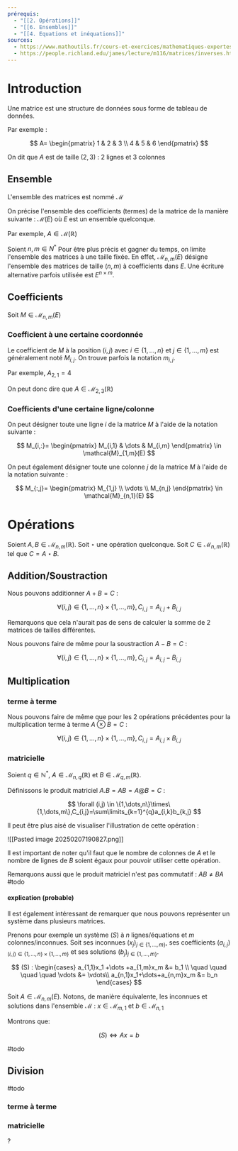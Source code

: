 ```yaml
---
prérequis:
  - "[[2. Opérations]]"
  - "[[6. Ensembles]]"
  - "[[4. Equations et inéquations]]"
sources:
  - https://www.mathoutils.fr/cours-et-exercices/mathematiques-expertes/calcul-matriciel/
  - https://people.richland.edu/james/lecture/m116/matrices/inverses.html
---
```

# Introduction
Une matrice est une structure de données sous forme de tableau de données.

Par exemple :

$$
A=
\begin{pmatrix}
1 & 2 & 3 \\
4 & 5 & 6
\end{pmatrix}
$$

On dit que $A$ est de taille $(2,3)$ : $2$ lignes et $3$ colonnes

## Ensemble
L'ensemble des matrices est nommé $\mathcal{M}$

On précise l'ensemble des coefficients (termes) de la matrice de la manière suivante : $\mathcal{M}(E)$ où $E$ est un ensemble quelconque.

Par exemple, $A \in \mathcal{M}(\mathbb{R})$

Soient $n,m \in N^*$
Pour être plus précis et gagner du temps, on limite l'ensemble des matrices à une taille fixée.
En effet, $\mathcal{M}_{n,m}(E)$ désigne l'ensemble des matrices de taille $(n,m)$ à coefficients dans $E$.
Une écriture alternative parfois utilisée est $E^{n\times m}$.

## Coefficients
Soit $M\in \mathcal{M}_{n,m}(E)$

### Coefficient à une certaine coordonnée
Le coefficient de $M$ à la position $(i,j)$ avec $i\in \{1,\dots,n\}$ et $j\in \{1,\dots,m\}$ est généralement noté $M_{i,j}$. On trouve parfois la notation $m_{i,j}$.

Par exemple, $A_{2,1}=4$

On peut donc dire que $A \in \mathcal{M}_{2,3}(\mathbb{R})$
### Coefficients d'une certaine ligne/colonne
On peut désigner toute une ligne $i$ de la matrice $M$ à l'aide de la notation suivante :

$$
M_{i,:}=
\begin{pmatrix}
M_{i,1} & \dots & M_{i,m}
\end{pmatrix}
\in \mathcal{M}_{1,m}(E)
$$

On peut également désigner toute une colonne $j$ de la matrice $M$ à l'aide de la notation suivante :

$$
M_{:,j}=
\begin{pmatrix}
M_{1,j} \\
\vdots \\
M_{n,j}
\end{pmatrix}
\in \mathcal{M}_{n,1}(E)
$$

# Opérations
Soient $A,B \in \mathcal{M}_{n,m}(\mathbb{R})$.
Soit $\star$ une opération quelconque.
Soit $C \in \mathcal{M}_{n,m}(\mathbb{R})$ tel que $C = A \star B$.
## Addition/Soustraction
Nous pouvons additionner $A+B=C$ :

$$
\forall (i,j) \in \{1,\dots,n\}\times\{1,\dots,m\},C_{i,j}=A_{i,j}+B_{i,j}
$$

Remarquons que cela n'aurait pas de sens de calculer la somme de 2 matrices de tailles différentes.

Nous pouvons faire de même pour la soustraction $A-B=C$ :

$$
\forall (i,j) \in \{1,\dots,n\}\times\{1,\dots,m\},C_{i,j}=A_{i,j}-B_{i,j}
$$

## Multiplication
### terme à terme
Nous pouvons faire de même que pour les 2 opérations précédentes pour la multiplication terme à terme $A\otimes B=C$ :

$$
\forall (i,j) \in \{1,\dots,n\}\times\{1,\dots,m\},C_{i,j}=A_{i,j}\times B_{i,j}
$$

### matricielle
Soient $q\in\mathbb{N}^*$, $A \in \mathcal{M}_{n,q}(\mathbb{R})$ et $B \in \mathcal{M}_{q,m}(\mathbb{R})$.

Définissons le produit matriciel $A.B=AB=A@B=C$ :

$$
\forall (i,j) \in \{1,\dots,n\}\times\{1,\dots,m\},C_{i,j}=\sum\limits_{k=1}^{q}a_{i,k}b_{k,j}
$$

Il peut être plus aisé de visualiser l'illustration de cette opération :

![[Pasted image 20250207190827.png]]

Il est important de noter qu'il faut que le nombre de colonnes de $A$ et le nombre de lignes de $B$ soient égaux pour pouvoir utiliser cette opération.

Remarquons aussi que le produit matriciel n'est pas commutatif : $AB \neq BA$
#todo

#### explication (probable)
Il est également intéressant de remarquer que nous pouvons représenter un système dans plusieurs matrices.

Prenons pour exemple un système $(S)$ à $n$ lignes/équations et $m$ colonnes/inconnues.
Soit ses inconnues $(x_{j})_{j \in \{1,\dots,m\}}$, ses coefficients $(a_{i,j})_{(i,j) \in \{1,\dots,n\}\times\{1,\dots,m\}}$ et ses solutions $(b_{j})_{j \in \{1,\dots,m\}}$.

$$
(S) :
\begin{cases}
a_{1,1}x_1 +\dots +a_{1,m}x_m &= b_1 \\
\quad \quad \quad \quad \vdots &= \vdots\\
a_{n,1}x_1+\dots+a_{n,m}x_m &= b_n
\end{cases}
$$

Soit $A\in \mathcal{M}_{n,m}(E)$.
Notons, de manière équivalente, les inconnues et solutions dans l'ensemble $\mathcal{M}$ : 
$x\in\mathcal{M}_{m,1}$ et $b\in\mathcal{M}_{n,1}$

Montrons que:

$$(S) \iff Ax=b$$

#todo
## Division
#todo
### terme à terme

### matricielle
?